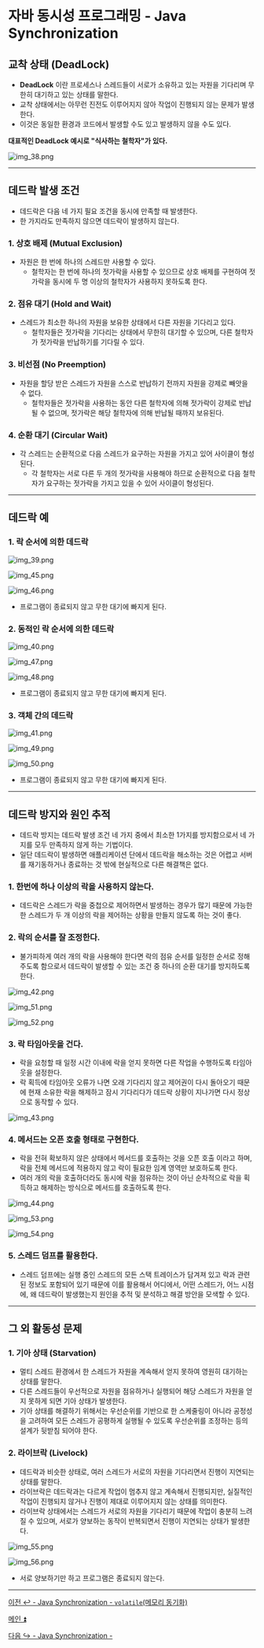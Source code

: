 # 자바 동시성 프로그래밍 - Java Synchronization

## 교착 상태 (DeadLock)

- **DeadLock** 이란 프로세스나 스레드들이 서로가 소유하고 있는 자원을 기다리며 무한히 대기하고 있는 상태를 말한다.
- 교착 상태에서는 아무런 진전도 이루어지지 않아 작업이 진행되지 않는 문제가 발생한다.
- 이것은 동일한 환경과 코드에서 발생할 수도 있고 발생하지 않을 수도 있다.

**대표적인 DeadLock 예시로 "식사하는 철학자"가 있다.**

![img_38.png](image/img_38.png)

---

## 데드락 발생 조건

- 데드락은 다음 네 가지 필요 조건을 동시에 만족할 때 발생한다.
- 한 가지라도 만족하지 않으면 데드락이 발생하지 않는다.

### 1. 상호 배제 (Mutual Exclusion)

- 자원은 한 번에 하나의 스레드만 사용할 수 있다.
  - 철학자는 한 번에 하나의 젓가락을 사용할 수 있으므로 상호 배제를 구현하여 젓가락을 동시에 두 명 이상의 철학자가 사용하지 못하도록 한다.

### 2. 점유 대기 (Hold and Wait)

- 스레드가 최소한 하나의 자원을 보유한 상태에서 다른 자원을 기다리고 있다.
  - 철학자들은 젓가락을 기다리는 상태에서 무한히 대기할 수 있으며, 다른 철학자가 젓가락을 반납하기를 기다릴 수 있다.

### 3. 비선점 (No Preemption)

- 자원을 할당 받은 스레드가 자원을 스스로 반납하기 전까지 자원을 강제로 빼앗을 수 없다.
  - 철학자들은 젓가락을 사용하는 동안 다른 철학자에 의해 젓가락이 강제로 반납 될 수 없으며, 젓가락은 해당 철학자에 의해 반납될 때까지 보유된다.

### 4. 순환 대기 (Circular Wait)

- 각 스레드는 순환적으로 다음 스레드가 요구하는 자원을 가지고 있어 사이클이 형성된다.
  - 각 철학자는 서로 다른 두 개의 젓가락을 사용해야 하므로 순환적으로 다음 철학자가 요구하는 젓가락을 가지고 있을 수 있어 사이클이 형성된다.

---

## 데드락 예

### 1. 락 순서에 의한 데드락

![img_39.png](image/img_39.png)

![img_45.png](image/img_45.png)

![img_46.png](image/img_46.png)

- 프로그램이 종료되지 않고 무한 대기에 빠지게 된다.

### 2. 동적인 락 순서에 의한 데드락

![img_40.png](image/img_40.png)

![img_47.png](image/img_47.png)

![img_48.png](image/img_48.png)

- 프로그램이 종료되지 않고 무한 대기에 빠지게 된다.

### 3. 객체 간의 데드락

![img_41.png](image/img_41.png)

![img_49.png](image/img_49.png)

![img_50.png](image/img_50.png)

- 프로그램이 종료되지 않고 무한 대기에 빠지게 된다.

---

## 데드락 방지와 원인 추적

- 데드락 방지는 데드락 발생 조건 네 가지 중에서 최소한 1가지를 방지함으로서 네 가지를 모두 만족하지 않게 하는 기법이다.
- 일단 데드락이 발생하면 애플리케이션 단에서 데드락을 해소하는 것은 어렵고 서버를 재기동하거나 종료하는 것 밖에 현실적으로 다른 해결책은 없다.

### 1. 한번에 하나 이상의 락을 사용하지 않는다.

- 데드락은 스레드가 락을 중첩으로 제어하면서 발생하는 경우가 많기 때문에 가능한 한 스레드가 두 개 이상의 락을 제어하는 상황을 만들지 않도록 하는 것이 좋다.

### 2. 락의 순서를 잘 조정한다.

- 불가피하게 여러 개의 락을 사용해야 한다면 락의 점유 순서를 일정한 순서로 정해주도록 함으로서 데드락이 발생할 수 있는 조건 중 하나의 순환 대기를 방지하도록 한다.

![img_42.png](image/img_42.png)

![img_51.png](image/img_51.png)

![img_52.png](image/img_52.png)

### 3. 락 타임아웃을 건다.

- 락을 요청할 때 일정 시간 이내에 락을 얻지 못하면 다른 작업을 수행하도록 타임아웃을 설정한다.
- 락 획득에 타임아웃 오류가 나면 오래 기다리지 않고 제어권이 다시 돌아오기 때문에 현재 소유한 락을 해제하고 잠시 기다리다가 데드락 상황이 지나가면 다시 정상으로 동작할 수 있다.

![img_43.png](image/img_43.png)

### 4. 메서드는 오픈 호출 형태로 구현한다.

- 락을 전혀 확보하지 않은 상태에서 메서드를 호출하는 것을 오픈 호출 이라고 하며, 락을 전체 메서드에 적용하지 않고 락이 필요한 임계 영역만 보호하도록 한다.
- 여러 개의 락을 호출하더라도 동시에 락을 점유하는 것이 아닌 순차적으로 락을 획득하고 해제하는 방식으로 메서드를 호출하도록 한다.

![img_44.png](image/img_44.png)

![img_53.png](image/img_53.png)

![img_54.png](image/img_54.png)

### 5. 스레드 덤프를 활용한다.

- 스레드 덤프에는 실행 중인 스레드의 모든 스택 트레이스가 담겨져 있고 락과 관련된 정보도 포함되어 있기 때문에 이를 활용해서 어디에서, 어떤 스레드가,
    어느 시점에, 왜 데드락이 발생했는지 원인을 추적 및 분석하고 해결 방안을 모색할 수 있다.

---

## 그 외 활동성 문제

### 1. 기아 상태 (Starvation)

- 멀티 스레드 환경에서 한 스레드가 자원을 계속해서 얻지 못하여 영원히 대기하는 상태를 말한다.
- 다른 스레드들이 우선적으로 자원을 점유하거나 실행되어 해당 스레드가 자원을 얻지 못하게 되면 기아 상태가 발생한다.
- 기아 상태를 해결하기 위해서는 우선순위를 기반으로 한 스케줄링이 아니라 공정성을 고려하여 모든 스레드가 공평하게 실행될 수 있도록
    우선순위를 조정하는 등의 설계가 뒷받침 되어야 한다.

### 2. 라이브락 (Livelock)

- 데드락과 비슷한 상태로, 여러 스레드가 서로의 자원을 기다리면서 진행이 지연되는 상태를 말한다.
- 라이브락은 데드락과는 다르게 작업이 멈추지 않고 계속해서 진행되지만, 실질적인 작업이 진행되지 않거나 진행이 제대로 이루어지지 않는 상태를 의미한다.
- 라이브락 상태에서는 스레드가 서로의 자원을 기다리기 때문에 작업이 충분히 느려질 수 있으며, 서로가 양보하는 동작이 반복되면서 진행이 지연되는 상태가 발생한다.

![img_55.png](image/img_55.png)

![img_56.png](image/img_56.png)

- 서로 양보하기만 하고 프로그램은 종료되지 않는다.

---

[이전 ↩️ - Java Synchronization - `volatile`(메모리 동기화)]()

[메인 ⏫](https://github.com/genesis12345678/TIL/blob/main/Java/reactive/Main.md)

[다음 ↪️ - Java Synchronization - ]()